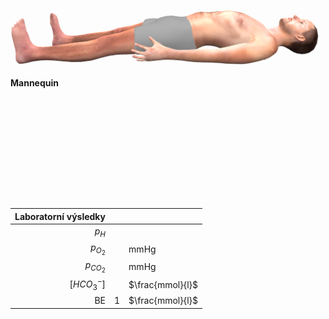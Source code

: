 
<div class="w3-row">
<div class="w3-half w3-large">

<!--bdl-remote-value remoteurl="http://patf-lab06.lf1.cuni.cz:5000/lungsim" interval="10000" id="lungsim" inputs="rate;muscle_pressure;blend_duration;compliance;peep;resistance;run"></bdl-remote-value>
<bdl-remote-value remoteurl="http://patf-lab06.lf1.cuni.cz:5000/cardiohelp" interval="10000" id="cardiohelp" inputs="p_art;p_ven;temp;dot_v"></bdl-remote-value>
<bdl-remote-value remoteurl="http://patf-lab06.lf1.cuni.cz:5000/manequin" interval="10000" id="manequin"></bdl-remote-value-->
![body](body.png)

**Mannequin <bdl-checkbox id="run" default="true" titlemin="STOPPED" titlemax="RUNNING"></bdl-checkbox><br/>**


<bdl-fmi id="idfmi" fpslimit="10" fmuspeed="100" mode="" src="modelECMO_ECMOSimNoReg.js" fminame="modelECMO_ECMOSimNoReg" tolerance="0.000001" starttime="0" fstepsize="1" guid="{1dfd8846-2f82-40f8-8b34-bd76b3a3c1ea}" valuereferences="905971254,905971208,905972945,905972991,905970845,905970846,905970441,905969984,905970885,905973946,905973162,905970848,905972838,100666550,905973350,905974145,905973985,905971304,637535866,905970438,905969981,905970882,905971135" valuelabels="pO2Arteries.partialPressure,pCO2Arteries.partialPressure,pO2Veins.partialPressure,pCO2Veins.partialPressure,Tissue.chemicalSolution.bloodGases.pO2,Tissue.chemicalSolution.bloodGases.pCO2,Veins.chemicalSolution.bloodGases.sO2,Arteries.chemicalSolution.bloodGases.sO2,Tissue.chemicalSolution.bloodGases.sO2,pH_Veins.pH,pH_Arteries.pH,Tissue.chemicalSolution.bloodGases.pH,flowMeasureCardiacOutput.volumeFlowRate,MinuteVolume.SolutionFlow,flowMeasureAlveols.volumeFlowRate,flowMeasureECMO.volumeFlowRate,flowMeasureSweep.volumeFlowRate,pressureArterial.pressure,PressureVeins.pressure,Veins.chemicalSolution.bloodGases.cHCO3,Arteries.chemicalSolution.bloodGases.cHCO3,Tissue.chemicalSolution.bloodGases.cHCO3,pO2_tissue.temperature" inputs="id1,16777223,1,1,0;id2,16777224,1,7998000,0;id3,16777225,1,7998000,0;rate,16777226,1,60,0;id5,16777227,1,1000000,0;id6,16777228,1,1000000,0;id7,16777232,1,1,0;id8,16777233,1,1,0;id9,16777234,1,60000000,0;id10,16777235,1,1,0" inputlabels="Shunts,StarlingLeft,StarlingRight,RR,TV,DV,VAV,RPM,SWEEP,FiO2"></bdl-fmi>

<!--bdl-range id="rate" min="0" max="100" default="7" step="0.5" title="breath rate [1/min]"></bdl-range><br/-->
<div class="w3-hide">
<bdl-range id="blend_duration" min="1" max="10" default="4" step="1" title="how many breaths to change value [1]"></bdl-range><br/>
<bdl-range id="compliance" min="0.5" max="250" default="50" step="0.5" title="Compliance [ml/cmH2O]"></bdl-range><br/>
<bdl-range id="muscle_pressure" min="0" max="100" default="33" title="Muscle Pressure [cmH2O]"></bdl-range><br/>
<bdl-range id="peep" min="4" max="8" default="5" title="Initial pressure [cmH2O]"></bdl-range><br/>
<bdl-range id="resistance" min="8" max="150" default="35" title="Resistance [cmH2O/(l.s)]"></bdl-range><br/>
</div>

<bdl-buttonparams title="1. Start respiration failure" ids="id1,rate,id5,id6" values="0.32,17,576,350"></bdl-buttonparams>

<bdl-range id="id6" title="Death space volume [ml]" min="0" max="2500" default="150" step="10" maxlength="8"></bdl-range><br/>
<bdl-range id="id1" title="Fraction of P-L shunts [0-1]" min="0" max="1" default="0.02" step="0.02" maxlength="8"></bdl-range><br/>

<bdl-buttonparams title="2. Start response in breath rate and volume" ids="blend_duration,compliance,muscle_pressure,peep,resistance,rate,id5" values="4,30,14,5,39,38,448"></bdl-buttonparams>


<bdl-range id="rate" min="0" max="100" default="17" step="0.5" title="breath rate [1/min]"></bdl-range><br/>
<bdl-range id="id5" title="Breath volume [ml]" min="100" max="2500" default="576" step="1" maxlength="8" fromid="lungsim" refindex="7"></bdl-range>

<bdl-buttonparams title="Normalize all" ids="id1,id2,id3,rate,id5,id6,id8,id9" values="0.02,1.25,1.25,17,576,150,0,0"></bdl-buttonparams>

</div>
<div class="w3-half">

<div class="w3-khaki w3-xlarge w3-padding w3-margin">

|Laboratorní výsledky | | |
|----:|----:|---|
| $p_H$ |   <bdl-value fromid="idfmi" refindex="9" default="7.12" title="default 7.12"></bdl-value> |
| $p_{O_2}$ |   <bdl-value fromid="idfmi" refindex="2" default="60" title="default 60" convertor="1,133.322"></bdl-value>| mmHg|
| $p_{CO_2}$ |  <bdl-value fromid="idfmi" refindex="3" default="80" title="default 80" convertor="1,133.322"></bdl-value>| mmHg|
| $[HCO_3^-]$ |    <bdl-value fromid="idfmi" refindex="20" default="25" title="default 25"></bdl-value>| $\frac{mmol}{l}$ |
| BE | 1| $\frac{mmol}{l}$ |

</div>
<bdl-sachart fromid="idfmi" refindex="9,3" convertors="1,1,0;1,133.322"></bdl-sachart> 

</div>
</div>
<div class="w3-row">
<div class="w3-third">
<bdl-chartjs-time id="id12" width="390" height="160" fromid="idfmi" labels="Venous sO2, Arterial sO2,Mixed sO2" initialdata="" refindex="6" refvalues="3" convertors="x*100;x*100;x*100"></bdl-chartjs-time>
</div>
<div class="w3-third">
<bdl-chartjs-time id="id13" width="390" height="160" fromid="idfmi" labels="Venous pH,Arterial pH,Mixed pH" initialdata="" refindex="9" refvalues="3"></bdl-chartjs-time>
</div>
<div class="w3-third">
<bdl-chartjs-time id="id14" width="390" height="160" fromid="idfmi" labels="Venous HCO3,Arterial HCO3,Mixed HCO3" initialdata="" refindex="19" refvalues="3" convertors=""></bdl-chartjs-time>
</div></div>

<!--
Kazuistika 1. (Model – akutní stav, snížená alveolární ventilace z plicní obstrukce a snížená difuze plynů z intersticiálního zánětu.)
A. 60-letý pán je přijat do nemocnice s akutním zápalem plic, Dlouholetý kuřák.
Horečka, dušnost
Labolatorní hodnoty:
–         pH   7.12
–         pO2   60 mmHg
–         pCO2   80 mmHg
–         HCO3-     25 mmol/ l
–         BE = 1 mmol/L
Otázka:  O jakou poruchu se jedná?
•          Jaké jsou její pravděpodobné příčiny?
 
B. Pokračování (Model – chronický stav, snížená alveolární ventilace z dlouhodobé plicní obstrukce)
O pár let později, tento muž přichází do vaší ambulance
•          Již několik let sledován pro chronickou bronchitis a emfyzém (COPD)
•          Nepociťuje větší dušnost než obvykle
•          Laboratorní hodnoty:
–         pH   7.32
–         pO2   60 mmHg
–         pCO2   80 mmHg
–         HCO3-     32 mmol/ l
–         BE = 12 mmol/L
Otázka:  O jakou poruchu se jedná?
Jaké jsou její pravděpodobné příčiny? 
-->